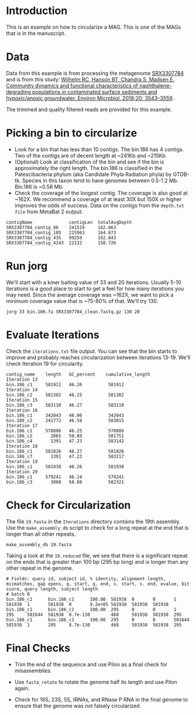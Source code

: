 
<h1> Introduction </h1>

This is an example on how to circularize a MAG.  This is one of the MAGs that is in the manuscript.

<h1> Data </h1>
  
Data from this example is from processing the metagenome [SRX3307784](https://www.ncbi.nlm.nih.gov/sra/?term=SRX3307784) and is from this study: [Wilhelm RC, Hanson BT, Chandra S, Madsen E. Community dynamics and functional characteristics of naphthalene-degrading populations in contaminated surface sediments and hypoxic/anoxic groundwater. Environ Microbiol. 2018;20: 3543–3559]( https://doi.org/10.1111/1462-2920.14309).

The trimmed and quality filtered reads are provided for this example.

<h1> Picking a bin to circularize </h2>

* Look for a bin that has less than 10 contigs. The bin.186 has 4 contigs. Two of the contigs are of decent length at ~241Kb and ~215Kb
* (Optional) Look at classification of the bin and see if the bin is approximately the right length.  The bin.186 is classified in the Patescibacteria phylum (aka Candidate Phyla Radiation phyla) by GTDB-tk.  Species in this taxon tend to have genomes between 0.5-1.2 Mb. Bin.186 is ~0.58 Mb.
* Check the coverage of the longest contig. The coverage is also good at ~162X. We recommend a coverage of at least 30X but 150X or higher improves the odds of success.  Data on the contigs from the `depth.txt file` from MetaBat 2 output:
```
contigName              contigLen  totalAvgDepth	
SRX3307784_contig_86    241519     162.663	      
SRX3307784_contig_105   215963     164.673	      
SRX3307784_contig_435   99259      162.843	      
SRX3307784_contig_4243  22132      158.726	      
```

<h1> Run jorg </h1>

We'll start with a kmer baiting value of 33 and 20 iterations.  Usually 5-10 iterations is a good place to start to get a feel for how many iterations you may need. Since the average coverage was ~162X, we want to pick a minimum coverage value that is ~75-80% of that.  We'll try 130. 

`jorg 33 bin.186.fa SRX3307784_clean.fastq.gz 130 20`

<h1> Evaluate Iterations </h1>

Check the `iterations.txt` file output.  You can see that the bin starts to improve and probably reaches circularization between iterations 13-19. We'll check Iteration 19 for circularity.

```
contig_name    length	GC_percent    cumulative_length
Iteration 13   
bin.186_c1     581912   46.26          581912
Iteration 14                           
bin.186_c2     581382   46.25          581382
Iteration 15                           
bin.186_c3     583110   46.27          583110
Iteration 16                           
bin.186_c1     342043   46.06          342043
bin.186_c2     241772   46.58          583815
Iteration 17                           
bin.186_c1     578886   46.25          578886
bin.186_c2       2865   50.89          581751
bin.186_c4       1391   47.23          583142
Iteration 18                           
bin.186_c1     581826   46.27          581826
bin.186_c7       1391   47.23          583217
Iteration 19                           
bin.186_c1     581938   46.26          581938
Iteration 20                           
bin.186_c1     579241   46.24          579241
bin.186_c3       3080   50.88          582321
```

<h1> Check for Circularization </h1>

The file `19.fasta` in the `Iterations` directory contains the 19th assembly.  Use the `make_assembly_db` script to check for a long repeat at the end that is longer than all other repeats.

```
make_assembly_db 19.fasta
```

Taking a look at the `19.reduced` file, we see that there is a significant repeat on the ends that is greater than 100 bp (295 bp long) and is longer than any other repeat in the genome.

```
# Fields: query id, subject id, % identity, alignment length, mismatches, gap opens, q. start, q. end, s. start, s. end, evalue, bit score, query length, subject length
# batch 0
bin.186_c1      bin.186_c1      100.00  581938  0       0       1       581938  1       581938  0       9.2e+05 581938  581938  581938
bin.186_c1      bin.186_c1      100.00  295     0       0       1       295     581644  581938  8.7e-130        468     581938  581938  295
bin.186_c1      bin.186_c1      100.00  295     0       0       581644  581938  1       295     8.7e-130        468     581938  581938  295
```

<h1> Final Checks </h1>

* Trim the end of the sequence and use Pilon as a final check for misassemblies.

* Use `fasta_rotate` to rotate the genome half its length and use Pilon again.

* Check for 16S, 23S, 5S, tRNAs, and RNase P RNA in the final genome to ensure that the genome was not falsely circularized.
